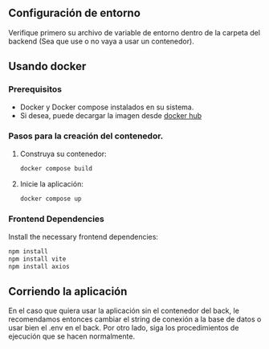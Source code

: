 ## Configuración de entorno

Verifique primero su archivo de variable de entorno dentro de la carpeta del backend
(Sea que use o no vaya a usar un contenedor).

## Usando docker

### Prerequisitos

- Docker y Docker compose instalados en su sistema.
- Si desea, puede decargar la imagen desde [docker hub](https://hub.docker.com/layers/slmnnrr/backend-go-app/final/images/sha256-2b45717e5294c93a5f69ed36d9d9272c8f5e8bdc13675f59e564c1bd07d0626c)   

### Pasos para la creación del contenedor.
1. Construya su contenedor:
   ```bash
   docker compose build
   ```

2. Inicie la aplicación:
   ```bash
   docker compose up
   ```

### Frontend Dependencies
Install the necessary frontend dependencies:

```bash
npm install
npm install vite
npm install axios
```

## Corriendo la aplicación
En el caso que quiera usar la aplicación sin el contenedor del back, le recomendamos entonces cambiar el string de conexión a la base de datos o usar bien el .env en el back.
Por otro lado, siga los procedimientos de ejecución que se hacen normalmente.
